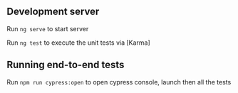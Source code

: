 
## Development server

Run `ng serve` to start server

Run `ng test` to execute the unit tests via [Karma]

## Running end-to-end tests

Run `npm run cypress:open` to open cypress console, launch then all the tests
